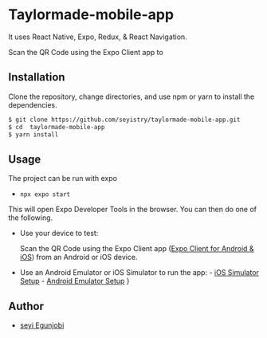 # Taylormade-mobile-app

It uses React Native, Expo, Redux, & React Navigation.

Scan the QR Code using the Expo Client app to

## Installation

Clone the repository, change directories, and use npm or yarn to install the dependencies.

```bash
$ git clone https://github.com/seyistry/taylormade-mobile-app.git
$ cd  taylormade-mobile-app
$ yarn install
```

## Usage

The project can be run with expo

-   `npx expo start`

This will open Expo Developer Tools in the browser. You can then do one of the following.

-   Use your device to test:

    Scan the QR Code using the Expo Client app ([Expo Client for Android & iOS](https://expo.io/tools#client)) from an Android or iOS device.

-   Use an Android Emulator or iOS Simulator to run the app: - [iOS Simulator Setup](https://docs.expo.io/workflow/ios-simulator/) - [Android Emulator Setup](https://docs.expo.io/workflow/android-studio-emulator/)
    }

## Author
- [seyi Egunjobi](https://github.com/seyistry/)
